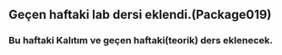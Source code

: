 ##  Geçen haftaki lab dersi eklendi.(Package019)
### Bu haftaki Kalıtım ve geçen haftaki(teorik) ders eklenecek.
